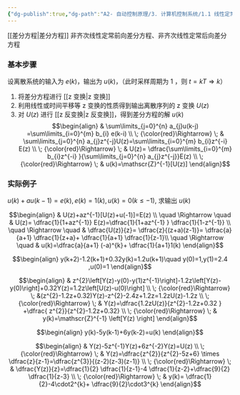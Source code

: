 ```yaml
---
{"dg-publish":true,"dg-path":"A2- 自动控制原理/3. 计算机控制系统/1.1 线性定常系统的差分方程求解.md","permalink":"/A2- 自动控制原理/3. 计算机控制系统/1.1 线性定常系统的差分方程求解/","dgPassFrontmatter":true,"noteIcon":"","created":"2025-03-31T21:54:02.153+08:00","updated":"2025-04-24T19:34:07.266+08:00"}
---
```



[[差分方程\|差分方程]]
非齐次线性定常前向差分方程、非齐次线性定常后向差分方程


### 基本步骤
设离散系统的输入为 $e(k)$，输出为 $u(k)$，（此时采样周期为 1 ，则 $t=kT \Rightarrow  k$）
1. 将差分方程进行 [[z 变换\|z 变换]]
2. 利用线性或时间平移等 z 变换的性质得到输出离散序列的 z 变换 $U(z)$
3. 对 $U(z)$ 进行 [[z 反变换\|z 反变换]]，得到差分方程的解 $u(k)$
$$\begin{align}
 & \sum\limits_{j=0}^{n} a_{j}u(k-j)  =\sum\limits_{i=0}^{m} b_{i} e(k-i)
 \\
\; {\color{red}\Rightarrow}     \; &   \sum\limits_{j=0}^{n} a_{j}z^{-j}U(z)=\sum\limits_{i=0}^{m} b_{i}z^{-i} E(z)  \\
    \; {\color{red}\Rightarrow} \; &  U(z)= \dfrac{\sum\limits_{i=0}^{m} b_{i}z^{-i} }{\sum\limits_{j=0}^{n} a_{j}z^{-j}}E(z)   \\
 \; {\color{red}\Rightarrow} \;  & u(k)=\mathscr{Z}^{-1}[U(z)]
\end{align}$$


### 实际例子
$u(k)+au(k-1)=e(k),e(k)=1(k),u(k)=0(k\leq-1)$, 求输出 $u(k)$

$$\begin{align}
 & U(z)+az^{-1}[U(z)+u(-1)]=E(z)   \\
 \quad \Rightarrow \quad  &  U(z)= \dfrac{1}{1+az^{-1}} E(z)=\dfrac{1}{1+az^{-1} } \dfrac{1}{1-z^{-1}} \\
  \quad \Rightarrow \quad   & \dfrac{U(z)}{z}= \dfrac{z}{(z+a)(z-1)}= \dfrac{a}{a+1} \dfrac{1}{z+a}+ \dfrac{1}{a+1} \dfrac{1}{z-1}\\
   \quad \Rightarrow \quad &  u(k)=\dfrac{a}{a+1} (-a)^{k}+ \dfrac{1}{a+1}1(k)
 \end{align}$$


$$\begin{align}
y(k+2)-1.2(k+1)+0.32y(k)=1.2u(k+1)\quad y(0)=1,y(1)=2.4 ,u(0)=1
\end{align}$$

$$\begin{align}
 & z^{2}\left[Y(z)-y(0)-y(1)z^{-1}\right]-1.2z\left[Y(z)-y(0)\right]+0.32Y(z)=1.2z\left[U(z)-u(0)\right] \\
\; {\color{red}\Rightarrow} \; &(z^{2}-1.2z+0.32)Y(z)-z^{2}-2.4z+1.2z=1.2zU(z)-1.2z  \\
\; {\color{red}\Rightarrow} \; & Y(z)=\dfrac{1.2zU(z)}{z^{2}-1.2z+0.32 } +\dfrac{ z^{2}}{z^{2}-1.2z+0.32} \\
\; {\color{red}\Rightarrow} \;  &  y(k)=\mathscr{Z}^{-1}  \left[Y(z)  \right] 
\end{align}$$



$$\begin{align}
y(k)-5y(k-1)+6y(k-2)=u(k)
\end{align}$$

$$\begin{align}
 & Y(z)-5z^{-1}Y(z)+6z^{-2}Y(z)=U(z) \\
\; {\color{red}\Rightarrow} \; &  Y(z)=\dfrac{z^{2}}{z^{2}-5z+6} \times \dfrac{z}{z-1}=\dfrac{z^{3}}{(z-2)(z-3)(z-1)} \\
\; {\color{red}\Rightarrow} \; &  \dfrac{Y(z)}{z}=\dfrac{1}{2} \dfrac{1}{z-1}-4 \dfrac{1}{z-2}+\dfrac{9}{2} \dfrac{1}{z-3} \\
\; {\color{red}\Rightarrow} \; &  y(k)= \dfrac{1}{2}-4\cdot2^{k}+ \dfrac{9}{2}\cdot3^{k}
\end{align}$$




